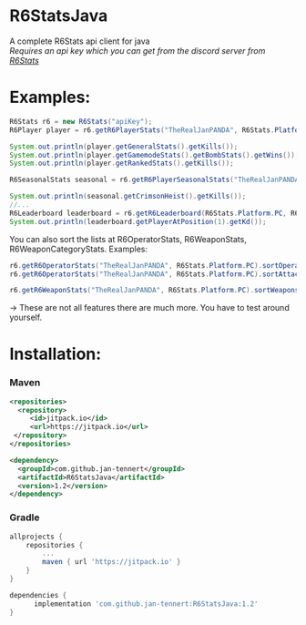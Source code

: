 # R6StatsJava
A complete R6Stats api client for java\
_Requires an api key which you can get from the discord server from [R6Stats](https://r6stats.com)_

# Examples:

```java
R6Stats r6 = new R6Stats("apiKey");
R6Player player = r6.getR6PlayerStats("TheRealJanPANDA", R6Stats.Platform.PC);

System.out.println(player.getGeneralStats().getKills());
System.out.println(player.getGamemodeStats().getBombStats().getWins());
System.out.println(player.getRankedStats().getKills());

R6SeasonalStats seasonal = r6.getR6PlayerSeasonalStats("TheRealJanPANDA", R6Stats.Platform.PC);

System.out.println(seasonal.getCrimsonHeist().getKills());
//...
R6Leaderboard leaderboard = r6.getR6Leaderboard(R6Stats.Platform.PC, R6Stats.Region.ALL);
System.out.println(leaderboard.getPlayerAtPosition(1).getKd());
```
You can also sort the lists at R6OperatorStats, R6WeaponStats, R6WeaponCategoryStats. Examples:
```java
r6.getR6OperatorStats("TheRealJanPANDA", R6Stats.Platform.PC).sortOperatorsBy(R6Operator.SortValue.KILLS)
r6.getR6OperatorStats("TheRealJanPANDA", R6Stats.Platform.PC).sortAttackersBy(R6Operator.SortValue.KILLS)

r6.getR6WeaponStats("TheRealJanPANDA", R6Stats.Platform.PC).sortWeaponsBy(R6Weapon.SortValue.KILLS)
```

-> These are not all features there are much more. You have to test around yourself.

# Installation:

### Maven

```xml
<repositories>
  <repository>
	 <id>jitpack.io</id>
	 <url>https://jitpack.io</url>
 </repository>
</repositories>
```
```xml
<dependency>
  <groupId>com.github.jan-tennert</groupId>
  <artifactId>R6StatsJava</artifactId>
  <version>1.2</version>
</dependency>
```

### Gradle

```gradle
allprojects {
	repositories {
		...
		maven { url 'https://jitpack.io' }
	}
}
```
```gradle
dependencies {
      implementation 'com.github.jan-tennert:R6StatsJava:1.2'
}
```
